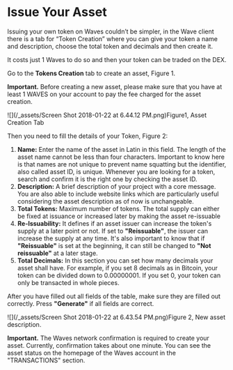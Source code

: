 # Issue Your Asset

Issuing your own token on Waves couldn’t be simpler, in the Wave client there is a tab for “Token Creation” where you can give your token a name and description, choose the total token and decimals and then create it.

It costs just 1 Waves to do so and then your token can be traded on the DEX.

Go to the **Tokens Creation** tab to create an asset, Figure 1.

**Important.** Before creating a new asset, please make sure that you have at least 1 WAVES on your account to pay the fee charged for the asset creation.

![](/_assets/Screen Shot 2018-01-22 at 6.44.12 PM.png)Figure1, Asset Creation Tab

Then you need to fill the details of your Token, Figure 2:

1. **Name:** Enter the name of the asset in Latin in this field. The length of the asset name cannot be less than four characters. 
   Important to know here is that names are not unique to prevent name squatting but the identifier, also called asset ID, is unique. Whenever you are looking for a token, search and confirm it is the right one by checking the asset ID.
2. **Description:** A brief description of your project with a core message. You are also able to include website links which are particularly useful considering the asset description as of now is unchangeable.
3. **Total Tokens:** Maximum number of tokens. The total supply can either be fixed at issuance or increased later by making the asset re-issuable
4. **Re-Issuability:** It defines if an asset issuer can increase the token's supply at a later point or not. If set to **"Reissuable"**, the issuer can increase the supply at any time. It's also important to know that if **"Reissuable"** is set at the beginning, it can still be changed to **"Not reissuable"** at a later stage.
5. **Total Decimals:** In this section you can set how many decimals your asset shall have. For example, if you set 8 decimals as in Bitcoin, your token can be divided down to 0.00000001. If you set 0, your token can only be transacted in whole pieces.

After you have filled out all fields of the table, make sure they are filled out correctly. Press **"Generate"** if all fields are correct.

![](/_assets/Screen Shot 2018-01-22 at 6.43.54 PM.png)Figure 2, New asset description.

**Important.** The Waves network confirmation is required to create your asset. Currently, confirmation takes about one minute. You can see the asset status on the homepage of the Waves account in the "TRANSACTIONS" section.

